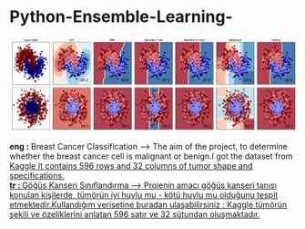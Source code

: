 # Python-Ensemble-Learning-

<img src = "ensemble_learning.png" ></img></br>

<strong>eng :</strong> Breast Cancer Classification --> The aim of the project, to determine whether the breast cancer cell is malignant or benign.I got the dataset from <a href="https://www.kaggle.com/uciml/breast-cancer-wisconsin-data">Kaggle It contains 596 rows and 32 columns of tumor shape and specifications.</br>
<strong>tr : </strong> Göğüs Kanseri Sınıflandırma --> Projenin amacı göğüs kanseri tanısı konulan kişilerde, tümörün iyi huylu mu - kötü
huylu mu olduğunu tespit etmektedir.Kullandığım verisetine buradan ulaşabilirsiniz : <a href="https://www.kaggle.com/uciml/breast-cancer-wisconsin-data">Kaggle tümörün şekili ve özeliklerini anlatan 596 satır ve 32 sütundan oluşmaktadır.</br>
